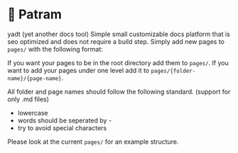 # 📃 Patram 
yadt (yet another docs tool)
Simple small customizable docs platform that is seo optimized and does not require a build step. Simply add new pages to `pages/` with the following format:

If you want your pages to be in the root directory add them to `pages/`. If you want to add your pages under one level add it to `pages/{folder-name}/{page-name}`.

All folder and page names should follow the following standard. (support for only .md files)
- lowercase
- words should be seperated by -
- try to avoid special characters

Please look at the current `pages/` for an example structure. 
